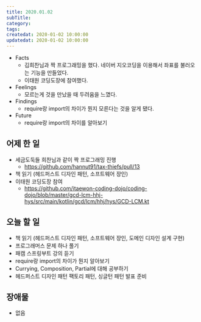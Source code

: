 ```yaml
---
title: 2020.01.02
subTitle: 
category: 
tags: 
createdat: 2020-01-02 10:00:00
updatedat: 2020-01-02 10:00:00
---
```


* Facts
  * 김희찬님과 짝 프로그래밍을 했다. 네이버 지오코딩을 이용해서 좌표를 불러오는 기능을 만들었다.
  * 이태원 코딩도장에 참여했다.
* Feelings
  * 모르는게 것을 만났을 때 두려움을 느꼈다.
* Findings
  * require랑 import의 차이가 뭔지 모른다는 것을 알게 됐다.
* Future
  * require랑 import의 차이를 알아보기

## 어제 한 일

* 세금도둑들 희찬님과 같이 짝 프로그래밍 진행
  * <https://github.com/hannut91/tax-thiefs/pull/13>
* 책 읽기 (헤드퍼스트 디자인 패턴, 소프트웨어 장인)
* 이태원 코딩도장 참여
  * <https://github.com/itaewon-coding-dojo/coding-dojo/blob/master/gcd-lcm-hhj-hys/src/main/kotlin/gcd/lcm/hhj/hys/GCD-LCM.kt>

## 오늘 할 일

* 책 읽기 (헤드퍼스트 디자인 패턴, 소프트웨어 장인, 도메인 디자인 설계 구현)
* 프로그래머스 문제 하나 풀기
* 패캠 스프링부트 강의 듣기
* require랑 import의 차이가 뭔지 알아보기
* Currying, Composition, Partial에 대해 공부하기
* 헤드퍼스트 디자인 패턴 팩토리 패턴, 싱글턴 패턴 발표 준비

## 장애물

* 없음
